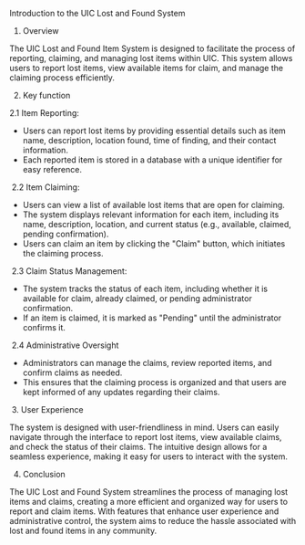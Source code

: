 Introduction to the UIC Lost and Found System
﻿
1. Overview
   
The UIC Lost and Found Item System is designed to facilitate the process of reporting, claiming, and managing lost items within UIC. This system allows users to report lost items, view available items for claim, and manage the claiming process efficiently.

 
2. Key function

2.1 Item Reporting:

- Users can report lost items by providing essential details such as item name, description, location found, time of finding, and their contact information.
- Each reported item is stored in a database with a unique identifier for easy reference.

﻿
2.2 Item Claiming:

- Users can view a list of available lost items that are open for claiming.
- The system displays relevant information for each item, including its name, description, location, and current status (e.g., available, claimed, pending confirmation).
- Users can claim an item by clicking the "Claim" button, which initiates the claiming process.

﻿
2.3 Claim Status Management:

- The system tracks the status of each item, including whether it is available for claim, already claimed, or pending administrator confirmation.
- If an item is claimed, it is marked as "Pending" until the administrator confirms it.

﻿
2.4 Administrative Oversight

- Administrators can manage the claims, review reported items, and confirm claims as needed.
- This ensures that the claiming process is organized and that users are kept informed of any updates regarding their claims.

﻿
3. User Experience

The system is designed with user-friendliness in mind. Users can easily navigate through the interface to report lost items, view available claims, and check the status of their claims. The intuitive design allows for a seamless experience, making it easy for users to interact with the system.

 
4. Conclusion

The UIC Lost and Found System streamlines the process of managing lost items and claims, creating a more efficient and organized way for users to report and claim items. With features that enhance user experience and administrative control, the system aims to reduce the hassle associated with lost and found items in any community.
﻿
